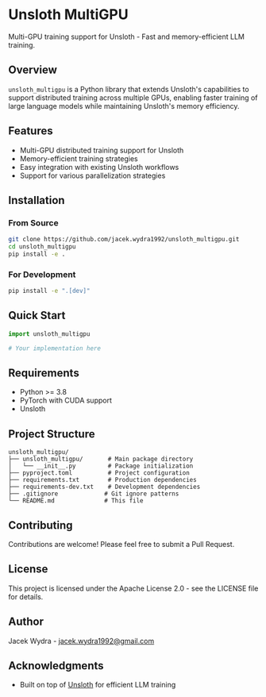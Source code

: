 # Unsloth MultiGPU

Multi-GPU training support for Unsloth - Fast and memory-efficient LLM training.

## Overview

`unsloth_multigpu` is a Python library that extends Unsloth's capabilities to support distributed training across multiple GPUs, enabling faster training of large language models while maintaining Unsloth's memory efficiency.

## Features

- Multi-GPU distributed training support for Unsloth
- Memory-efficient training strategies
- Easy integration with existing Unsloth workflows
- Support for various parallelization strategies

## Installation

### From Source

```bash
git clone https://github.com/jacek.wydra1992/unsloth_multigpu.git
cd unsloth_multigpu
pip install -e .
```

### For Development

```bash
pip install -e ".[dev]"
```

## Quick Start

```python
import unsloth_multigpu

# Your implementation here
```

## Requirements

- Python >= 3.8
- PyTorch with CUDA support
- Unsloth

## Project Structure

```
unsloth_multigpu/
├── unsloth_multigpu/       # Main package directory
│   └── __init__.py         # Package initialization
├── pyproject.toml          # Project configuration
├── requirements.txt        # Production dependencies
├── requirements-dev.txt    # Development dependencies
├── .gitignore             # Git ignore patterns
└── README.md              # This file
```

## Contributing

Contributions are welcome! Please feel free to submit a Pull Request.

## License

This project is licensed under the Apache License 2.0 - see the LICENSE file for details.

## Author

Jacek Wydra - jacek.wydra1992@gmail.com

## Acknowledgments

- Built on top of [Unsloth](https://github.com/unslothai/unsloth) for efficient LLM training